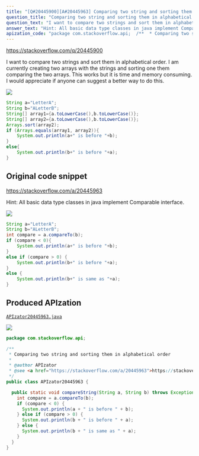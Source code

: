 ```yaml
---
title: "[Q#20445900][A#20445963] Comparing two string and sorting them in alphabetical order"
question_title: "Comparing two string and sorting them in alphabetical order"
question_text: "I want to compare two strings and sort them in alphabetical order. I am currently creating two arrays with the strings and sorting one them comparing the two arrays. This works but it is time and memory consuming. I would appreciate if anyone can suggest a better way to do this."
answer_text: "Hint: All basic data type classes in java implement Comparable interface."
apization_code: "package com.stackoverflow.api;  /**  * Comparing two string and sorting them in alphabetical order  *  * @author APIzator  * @see <a href=\"https://stackoverflow.com/a/20445963\">https://stackoverflow.com/a/20445963</a>  */ public class APIzator20445963 {    public static void compareString(String a, String b) throws Exception {     int compare = a.compareTo(b);     if (compare < 0) {       System.out.println(a + \" is before \" + b);     } else if (compare > 0) {       System.out.println(b + \" is before \" + a);     } else {       System.out.println(b + \" is same as \" + a);     }   } }"
---
```


https://stackoverflow.com/q/20445900

I want to compare two strings and sort them in alphabetical order. I am currently creating two arrays with the strings and sorting one them comparing the two arrays.
This works but it is time and memory consuming. I would appreciate if anyone can suggest a better way to do this.


<div class="code-logo"><img src="/stackoverflow.png" /></div>

```java
String a="LetterA";
String b="ALetterB";
String[] array1={a.toLowerCase(),b.toLowerCase()};
String[] array2={a.toLowerCase(),b.toLowerCase()};
Arrays.sort(array2);
if (Arrays.equals(array1, array2)){
    System.out.println(a+" is before "+b);
}
else{
    System.out.println(b+" is before "+a);
}
```


## Original code snippet

https://stackoverflow.com/a/20445963

Hint: All basic data type classes in java implement Comparable interface.

<div class="code-logo"><img src="/stackoverflow.png" /></div>

```java
String a="LetterA";
String b="ALetterB";
int compare = a.compareTo(b);
if (compare < 0){
    System.out.println(a+" is before "+b);
}
else if (compare > 0) {
    System.out.println(b+" is before "+a);
}
else {
    System.out.println(b+" is same as "+a);
}
```

## Produced APIzation

[`APIzator20445963.java`](https://github.com/blind-papers/apization-temp-data/raw/main/search/APIzator20445963.java)

<div class="code-logo"><img src="/apizator.png" /></div>

```java
package com.stackoverflow.api;

/**
 * Comparing two string and sorting them in alphabetical order
 *
 * @author APIzator
 * @see <a href="https://stackoverflow.com/a/20445963">https://stackoverflow.com/a/20445963</a>
 */
public class APIzator20445963 {

  public static void compareString(String a, String b) throws Exception {
    int compare = a.compareTo(b);
    if (compare < 0) {
      System.out.println(a + " is before " + b);
    } else if (compare > 0) {
      System.out.println(b + " is before " + a);
    } else {
      System.out.println(b + " is same as " + a);
    }
  }
}

```